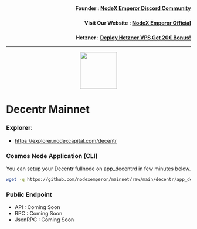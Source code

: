<h3><p style="font-size:14px" align="right">Founder :
<a href="https://discord.gg/bDUAwZhqBb" target="_blank">NodeX Emperor Discord Community</a></p></h3>
<h3><p style="font-size:14px" align="right">Visit Our Website :
<a href="https://nodex.one" target="_blank">NodeX Emperor Official</a></p></h3>
<h3><p style="font-size:14px" align="right">Hetzner :
<a href="https://hetzner.cloud/?ref=bMTVi7dcwSgA" target="_blank">Deploy Hetzner VPS Get 20€ Bonus!</a></h3>
<hr>

<p align="center">
  <img height="100" height="auto" src="https://explorer.nodexcapital.com/logos/decentr.svg">
</p>

# Decentr Mainnet

### Explorer:
-  https://explorer.nodexcapital.com/decentr

### Cosmos Node Application (CLI)
You can setup your Decentr fullnode on app_decentrd in few minutes below.
```bash
wget -q https://github.com/nodexemperor/mainnet/raw/main/decentr/app_decentrd_installer && bash app_decentrd_installer
```
### Public Endpoint

- API : Coming Soon
- RPC : Coming Soon
- JsonRPC : Coming Soon